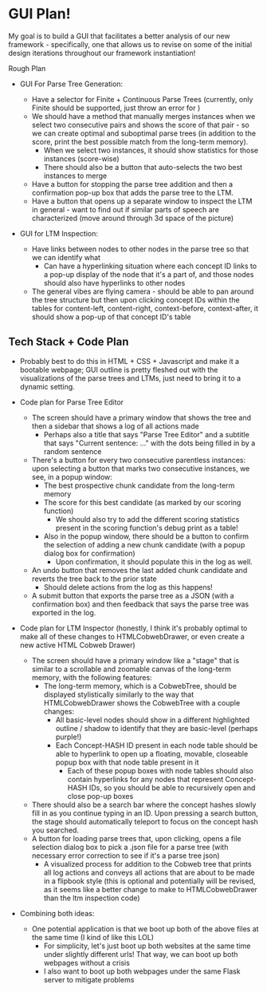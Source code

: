 # GUI Plan!

My goal is to build a GUI that facilitates a better analysis of our new framework - specifically, one that allows us to revise on some of the initial design iterations throughout our framework instantiation!

Rough Plan
*   GUI For Parse Tree Generation:
    *   Have a selector for Finite + Continuous Parse Trees (currently, only Finite should be supported, just throw an error for )
    *   We should have a method that manually merges instances when we select two consecutive pairs and shows the score of that pair - so we can create optimal and suboptimal parse trees (in addition to the score, print the best possible match from the long-term memory).
        *   When we select two instances, it should show statistics for those instances (score-wise)
        *   There should also be a button that auto-selects the two best instances to merge
    *   Have a button for stopping the parse tree addition and then a confirmation pop-up box that adds the parse tree to the LTM.
    *   Have a button that opens up a separate window to inspect the LTM in general - want to find out if similar parts of speech are characterized (move around through 3d space of the picture)

*   GUI for LTM Inspection:
    *   Have links between nodes to other nodes in the parse tree so that we can identify what 
        *   Can have a hyperlinking situation where each concept ID links to a pop-up display of the node that it's a part of, and those nodes should also have hyperlinks to other nodes
    *   The general vibes are flying camera - should be able to pan around the tree structure but then upon clicking concept IDs within the tables for content-left, content-right, context-before, context-after, it should show a pop-up of that concept ID's table

## Tech Stack + Code Plan

*   Probably best to do this in HTML + CSS + Javascript and make it a bootable webpage; GUI outline is pretty fleshed out with the visualizations of the parse trees and LTMs, just need to bring it to a dynamic setting.

*   Code plan for Parse Tree Editor
    *   The screen should have a primary window that shows the tree and then a sidebar that shows a log of all actions made
        *   Perhaps also a title that says "Parse Tree Editor" and a subtitle that says "Current sentence: ..." with the dots being filled in by a random sentence
    *   There's a button for every two consecutive parentless instances: upon selecting a button that marks two consecutive instances, we see, in a popup window:
        *   The best prospective chunk candidate from the long-term memory
        *   The score for this best candidate (as marked by our scoring function)
            *   We should also try to add the different scoring statistics present in the scoring function's debug print as a table!
        *   Also in the popup window, there should be a button to confirm the selection of adding a new chunk candidate (with a popup dialog box for confirmation)
            *   Upon confirmation, it should populate this in the log as well.
    *   An undo button that removes the last added chunk candidate and reverts the tree back to the prior state
        *   Should delete actions from the log as this happens!
    *   A submit button that exports the parse tree as a JSON (with a confirmation box) and then feedback that says the parse tree was exported in the log.

*   Code plan for LTM Inspector (honestly, I think it's probably optimal to make all of these changes to HTMLCobwebDrawer, or even create a new active HTML Cobweb Drawer)
    *   The screen should have a primary window like a "stage" that is similar to a scrollable and zoomable canvas of the long-term memory, with the following features:
        *   The long-term memory, which is a CobwebTree, should be displayed stylistically similarly to the way that HTMLCobwebDrawer shows the CobwebTree with a couple changes:
            *   All basic-level nodes should show in a different highlighted outline / shadow to identify that they are basic-level (perhaps purple!)
            *   Each Concept-HASH ID present in each node table should be able to hyperlink to open up a floating, movable, closeable popup box with that node table present in it
                *   Each of these popup boxes with node tables should also contain hyperlinks for any nodes that represent Concept-HASH IDs, so you should be able to recursively open and close pop-up boxes
    *   There should also be a search bar where the concept hashes slowly fill in as you continue typing in an ID. Upon pressing a search button, the stage should automatically teleport to focus on the concept hash you searched.
    *   A button for loading parse trees that, upon clicking, opens a file selection dialog box to pick a .json file for a parse tree (with necessary error correction to see if it's a parse tree json)
        *   A visualized process for addition to the Cobweb tree that prints all log actions and conveys all actions that are about to be made in a flipbook style (this is optional and potentially will be revised, as it seems like a better change to make to HTMLCobwebDrawer than the ltm inspection code)

*   Combining both ideas:
    *   One potential application is that we boot up both of the above files at the same time (I kind of like this LOL)
        *   For simplicity, let's just boot up both websites at the same time under slightly different urls! That way, we can boot up both webpages without a crisis
        *   I also want to boot up both webpages under the same Flask server to mitigate problems